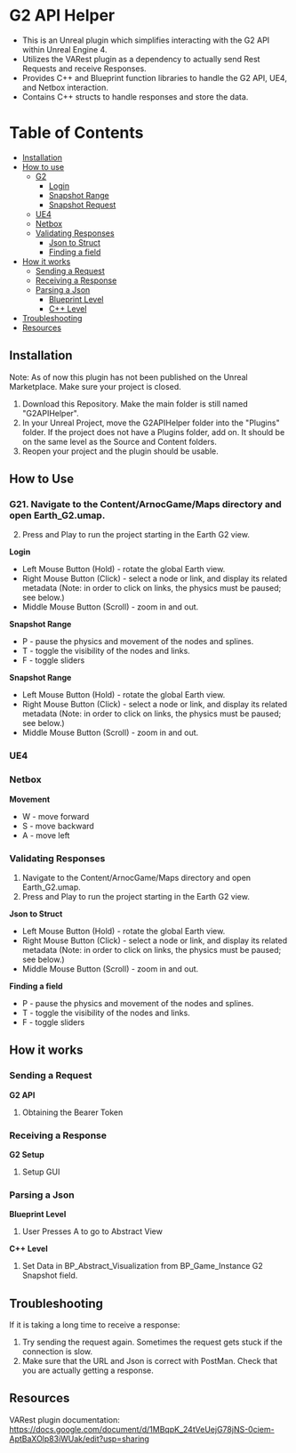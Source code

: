 # G2 API Helper
* This is an Unreal plugin which simplifies interacting with the G2 API within Unreal Engine 4. 
* Utilizes the VARest plugin as a dependency to actually send Rest Requests and receive Responses. 
* Provides C++ and Blueprint function libraries to handle the G2 API, UE4, and Netbox interaction.
* Contains C++ structs to handle responses and store the data.


# Table of Contents
- [Installation](#installation)
- [How to use](#how-to-use)
    - [G2](#g2)
        - [Login](#login)
        - [Snapshot Range](#snapshot-range)
        - [Snapshot Request](#snapshot-request)
    - [UE4](#ue4)
    - [Netbox](#netbox)
    - [Validating Responses](#validating-responses)
        - [Json to Struct](#json-to-struct)
        - [Finding a field](#finding-a-field)
- [How it works](#how-it-works)
    - [Sending a Request](#sending-a-request)
    - [Receiving a Response](#receiving-a-response)
    - [Parsing a Json](#parsing-a-json)
        - [Blueprint Level](#blueprint-level)
        - [C++ Level](#c++-level)
- [Troubleshooting](#troubleshooting)
- [Resources](#resources)


## Installation
Note: As of now this plugin has not been published on the Unreal Marketplace. Make sure your project is closed.
1. Download this Repository. Make the main folder is still named "G2APIHelper". 
2. In your Unreal Project, move the G2APIHelper folder into the "Plugins" folder. If the project does not have a Plugins folder, add on. It should be on the same level as the Source and Content folders.
3. Reopen your project and the plugin should be usable.

## How to Use

### G21. Navigate to the Content/ArnocGame/Maps directory and open Earth_G2.umap.
2. Press and Play to run the project starting in the Earth G2 view.


**Login**
* Left Mouse Button (Hold) - rotate the global Earth view.
* Right Mouse Button (Click) - select a node or link, and display its related metadata (Note: in order to click on links, the physics must be paused; see below.)
* Middle Mouse Button (Scroll) - zoom in and out.

**Snapshot Range**
* P - pause the physics and movement of the nodes and splines.
* T - toggle the visibility of the nodes and links.
* F - toggle sliders

**Snapshot Range**
* Left Mouse Button (Hold) - rotate the global Earth view.
* Right Mouse Button (Click) - select a node or link, and display its related metadata (Note: in order to click on links, the physics must be paused; see below.)
* Middle Mouse Button (Scroll) - zoom in and out.

### UE4


### Netbox
**Movement**
* W - move forward
* S - move backward
* A - move left

### Validating Responses
1. Navigate to the Content/ArnocGame/Maps directory and open Earth_G2.umap.
2. Press and Play to run the project starting in the Earth G2 view.

**Json to Struct**
* Left Mouse Button (Hold) - rotate the global Earth view.
* Right Mouse Button (Click) - select a node or link, and display its related metadata (Note: in order to click on links, the physics must be paused; see below.)
* Middle Mouse Button (Scroll) - zoom in and out.

**Finding a field**
* P - pause the physics and movement of the nodes and splines.
* T - toggle the visibility of the nodes and links.
* F - toggle sliders

## How it works

### Sending a Request
**G2 API**
1. Obtaining the Bearer Token

### Receiving a Response
**G2 Setup**
1. Setup GUI

### Parsing a Json
**Blueprint Level**
1. User Presses A to go to Abstract View

**C++ Level**
1. Set Data in BP_Abstract_Visualization from BP_Game_Instance G2 Snapshot field.

## Troubleshooting
If it is taking a long time to receive a response:
1. Try sending the request again. Sometimes the request gets stuck if the connection is slow.
2. Make sure that the URL and Json is correct with PostMan. Check that you are actually getting a response.

## Resources
VARest plugin documentation: https://docs.google.com/document/d/1MBqpK_24tVeUejG78jNS-0ciem-AptBaXOlp83iWUak/edit?usp=sharing
